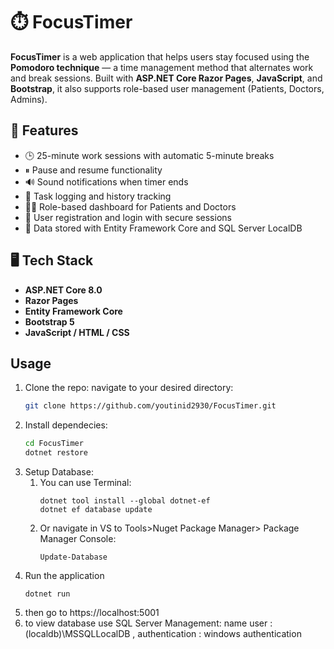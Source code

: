 # ⏱️ FocusTimer

**FocusTimer** is a web application that helps users stay focused using the **Pomodoro technique** — a time management method that alternates work and break sessions. Built with **ASP.NET Core Razor Pages**, **JavaScript**, and **Bootstrap**, it also supports role-based user management (Patients, Doctors, Admins).

## 🎯 Features

- 🕒 25-minute work sessions with automatic 5-minute breaks
- ⏸ Pause and resume functionality
- 🔊 Sound notifications when timer ends
- 🧠 Task logging and history tracking
- 🧑‍⚕️ Role-based dashboard for Patients and Doctors
- 🔐 User registration and login with secure sessions
- 💾 Data stored with Entity Framework Core and SQL Server LocalDB

## 🖥️ Tech Stack

- **ASP.NET Core 8.0**
- **Razor Pages**
- **Entity Framework Core**
- **Bootstrap 5**
- **JavaScript / HTML / CSS**

## Usage

1. Clone the repo:
   navigate to your desired directory:
   ```bash
   git clone https://github.com/youtinid2930/FocusTimer.git
2. Install dependecies:
   ```bash
   cd FocusTimer
   dotnet restore
3. Setup Database:
   1. You can use Terminal:
      ```terminal
      dotnet tool install --global dotnet-ef
      dotnet ef database update
   2. Or navigate in VS to Tools>Nuget Package Manager> Package Manager Console:
       ```Nuget
       Update-Database
4. Run the application
   ```Terminal
   dotnet run

5. then go to https://localhost:5001
6. to view database use SQL Server Management:
   name user : (localdb)\MSSQLLocalDB , authentication : windows authentication
